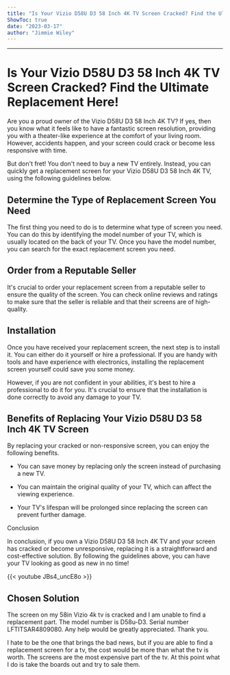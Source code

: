 ```yaml
---
title: "Is Your Vizio D58U D3 58 Inch 4K TV Screen Cracked? Find the Ultimate Replacement Here!"
ShowToc: true 
date: "2023-03-17"
author: "Jimmie Wiley"
---
```

*****
# Is Your Vizio D58U D3 58 Inch 4K TV Screen Cracked? Find the Ultimate Replacement Here!

Are you a proud owner of the Vizio D58U D3 58 Inch 4K TV? If yes, then you know what it feels like to have a fantastic screen resolution, providing you with a theater-like experience at the comfort of your living room. However, accidents happen, and your screen could crack or become less responsive with time.

But don't fret! You don't need to buy a new TV entirely. Instead, you can quickly get a replacement screen for your Vizio D58U D3 58 Inch 4K TV, using the following guidelines below.

## Determine the Type of Replacement Screen You Need

The first thing you need to do is to determine what type of screen you need. You can do this by identifying the model number of your TV, which is usually located on the back of your TV. Once you have the model number, you can search for the exact replacement screen you need.

## Order from a Reputable Seller

It's crucial to order your replacement screen from a reputable seller to ensure the quality of the screen. You can check online reviews and ratings to make sure that the seller is reliable and that their screens are of high-quality.

## Installation

Once you have received your replacement screen, the next step is to install it. You can either do it yourself or hire a professional. If you are handy with tools and have experience with electronics, installing the replacement screen yourself could save you some money.

However, if you are not confident in your abilities, it's best to hire a professional to do it for you. It's crucial to ensure that the installation is done correctly to avoid any damage to your TV.

## Benefits of Replacing Your Vizio D58U D3 58 Inch 4K TV Screen

By replacing your cracked or non-responsive screen, you can enjoy the following benefits.

- You can save money by replacing only the screen instead of purchasing a new TV.

- You can maintain the original quality of your TV, which can affect the viewing experience.

- Your TV's lifespan will be prolonged since replacing the screen can prevent further damage.

Conclusion

In conclusion, if you own a Vizio D58U D3 58 Inch 4K TV and your screen has cracked or become unresponsive, replacing it is a straightforward and cost-effective solution. By following the guidelines above, you can have your TV looking as good as new in no time!

{{< youtube JBs4_uncE8o >}} 



## Chosen Solution
 The screen on my 58in Vizio 4k tv is cracked and I am unable to find a replacement part. The model number is D58u-D3. Serial number LFTITSAR4809080. Any help would be greatly appreciated. Thank you.

 I hate to be the one that brings the bad news, but if you are able to find a replacement screen for a tv, the cost would be more than what the tv is worth. The screens are the most expensive part of the tv. At this point what I do is take the boards out and try to sale them.




